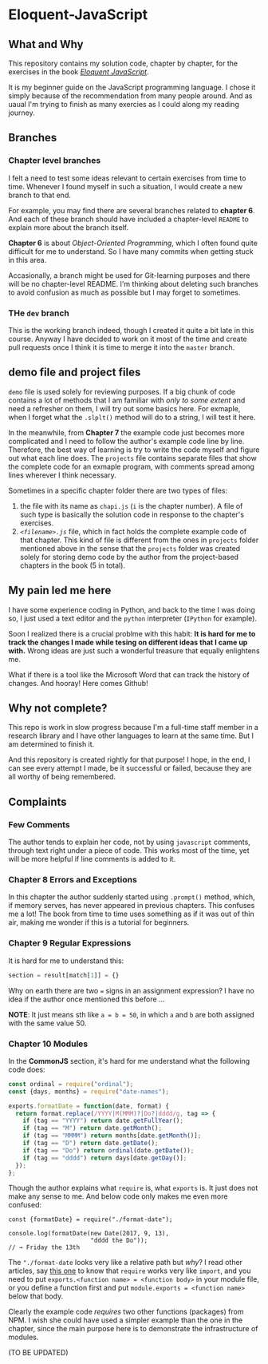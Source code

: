 # Eloquent-JavaScript
## What and Why
This repository contains my solution code, chapter by chapter, for the exercises in the book *[Eloquent JavaScript](https://eloquentjavascript.net/)*.

It is my beginner guide on the JavaScript programming language. 
I chose it simply because of the recommendation from many people around. And as uaual I'm trying to finish as many exercies as I could
along my reading journey.

## Branches
### Chapter level branches
I felt a need to test some ideas relevant to certain exercises from time to time. Whenever I found myself in such a situation, I would create a new branch to that end. 

For example, you may find there are several branches related to **chapter 6**. And each of these branch should have included a chapter-level `README` to explain more about the branch itself. 

**Chapter 6** is about *Object-Oriented Programming*, which I often found quite difficult for me to understand. So I have many commits when getting stuck in this area. 

Accasionally, a branch might be used for Git-learning purposes and there will be no chapter-level README. I'm thinking about deleting such branches to avoid confusion as much as possible but I may forget to sometimes. 
### THe `dev` branch
This is the working branch indeed, though I created it quite a bit late in this
course. Anyway I have decided to work on it most of the time and create pull
requests once I think it is time to merge it into the `master` branch.

## demo file and project files
`demo` file is used solely for reviewing purposes. If a big chunk of code
contains a lot of methods that I am familiar with *only to some extent* and need a
refresher on them, I will try out some basics here. For exmaple, when I forget what
the `.slplt()` method will do to a string, I will test it here.

In the meanwhile, from **Chapter 7** the example code just becomes more
complicated and I need to follow the author's example code line by line. Therefore, the best way of learning is try to write the code myself and figure out what each line
does. The `projects` file contains separate files that show the complete code for an exmaple program, with comments spread among lines wherever I think necessary.

Sometimes in a specific chapter folder there are two types of files: 
1. the file with its name as `chapi.js` (`i` is the chapter number). A file of such type is basically the solution code in response to the chapter's exercises. 
2. *`<filename>.js`* file, which in fact holds the complete example code of that chapter. This kind of file is different from the ones in `projects` folder mentioned above in the sense that the `projects` folder was created solely for storing demo code by the author from the project-based chapters in the book (5 in total).

## My pain led me here
I have some experience coding in Python, and back to the time I was doing so, I just used a text editor and the `python` interpreter (`IPython` for example).

Soon I realized there is a crucial problme with this habit: **It is hard for me to track the changes I made while tesing on different ideas that I came up with.** Wrong ideas are just such a wonderful treasure that equally enlightens me.

What if there is a tool like the Microsoft Word that can track the history of changes. And hooray! Here comes Github!

## Why not complete?
This repo is work in slow progress because I'm a full-time staff member in a
research library and I have other languages to learn at the same time. But I am
determined to finish it.  


And this repository is created rightly for that purpose! I hope, in the end, I can see every attempt I made, be it successful or failed, because they are all worthy of being remembered. 


## Complaints
### Few Comments
The author tends to explain her code, not by using `javascript` comments,
through text right under a piece of code. This works most of the time, yet will
be more helpful if line comments is added to it. 
### Chapter 8 Errors and Exceptions
In this chapter the author suddenly started using `.prompt()` method, which, if
memory serves, has never appeared in previous chapters. This confuses me a lot!
The book from time to time uses something as if it was out of thin air, making
me wonder if this is a tutorial for beginners. 
### Chapter 9 Regular Expressions
It is hard for me to understand this:
```javascript
section = result[match[1]] = {}
```
Why on earth there are two `=` signs in an assignment expression? I have no idea
if the author once mentioned this before ...

**NOTE**: It just means sth like `a = b = 50`, in which `a` and `b` are both assigned with the same value 50. 

### Chapter 10 Modules
In the **CommonJS** section, it's hard for me understand what the following code does:
```javascript
const ordinal = require("ordinal");
const {days, months} = require("date-names");

exports.formatDate = function(date, format) {
  return format.replace(/YYYY|M(MMM)?|Do?|dddd/g, tag => {
    if (tag == "YYYY") return date.getFullYear();
    if (tag == "M") return date.getMonth();
    if (tag == "MMMM") return months[date.getMonth()];
    if (tag == "D") return date.getDate();
    if (tag == "Do") return ordinal(date.getDate());
    if (tag == "dddd") return days[date.getDay()];
  });
};
```
Though the author explains what `require` is, what `exports` is. It just does not make any sense to me. And below code only makes me even more confused:
```javscript
const {formatDate} = require("./format-date");

console.log(formatDate(new Date(2017, 9, 13),
                       "dddd the Do"));
// → Friday the 13th
```
The `"./format-date` looks very like a relative path but *why*?
I read other articles, say [this one](https://blog.risingstack.com/node-js-at-scale-module-system-commonjs-require/) to know that `require` works very like `import`, and you need to put `exports.<function name> = <function body>` in your module file, or you define a function first and put `module.exports = <function name>` below that body. 

Clearly the example code *requires* two other functions (packages) from NPM. 
I wish she could have used a simpler example than the one in the chapter, since the main purpose here is to demonstrate the infrastructure of modules.
 
(TO BE UPDATED)
